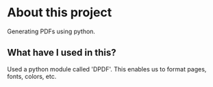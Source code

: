 # About this project
Generating PDFs using python.

## What have I used in this?
Used a python module called 'DPDF'. This enables us to format pages, fonts, colors, etc. 